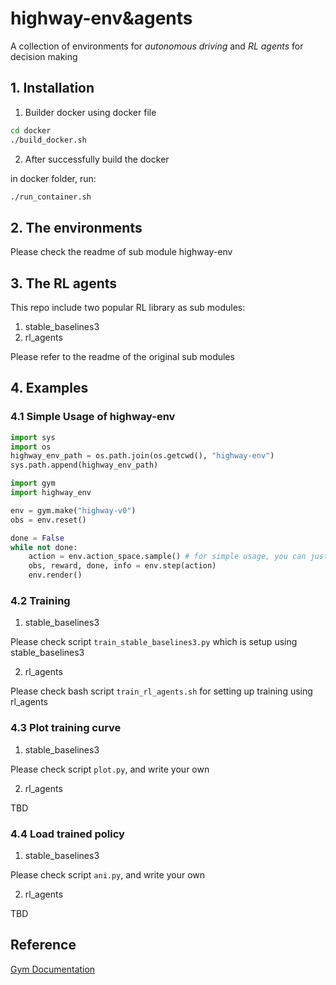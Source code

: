 # highway-env&agents
A collection of environments for *autonomous driving* and *RL agents* for decision making

## 1. Installation
1. Builder docker using docker file
```sh
cd docker
./build_docker.sh
```
2. After successfully build the docker 

in docker folder, run: 
```sh
./run_container.sh
```
## 2. The environments
Please check the readme of sub module highway-env

## 3. The RL agents
This repo include two popular RL library as sub modules:
1. stable_baselines3
2. rl_agents

Please refer to the readme of the original sub modules

## 4. Examples
### 4.1 Simple Usage of highway-env
```python
import sys
import os
highway_env_path = os.path.join(os.getcwd(), "highway-env")
sys.path.append(highway_env_path)

import gym
import highway_env

env = gym.make("highway-v0")
obs = env.reset()

done = False
while not done:
    action = env.action_space.sample() # for simple usage, you can just sample action space
    obs, reward, done, info = env.step(action)
    env.render()
```

### 4.2 Training
1. stable_baselines3

Please check script `train_stable_baselines3.py` which is setup using stable_baselines3

2. rl_agents

Please check bash script `train_rl_agents.sh` for setting up training using rl_agents

### 4.3 Plot training curve
1. stable_baselines3

Please check script `plot.py`, and write your own

2. rl_agents

TBD

### 4.4 Load trained policy
1. stable_baselines3

Please check script `ani.py`, and write your own

2. rl_agents

TBD

## Reference 
[Gym Documentation](https://www.gymlibrary.ml/)